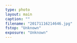 ```yaml
---
type: photo
layout: main
caption: ""
filename: "20171116214646.jpg"
fstop: "Unknown"
exposure: "Unknown"
---
```

